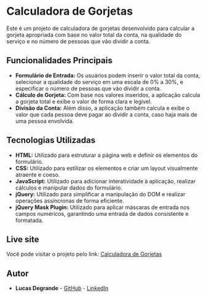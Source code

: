 # Calculadora de Gorjetas

Este é um projeto de calculadora de gorjetas desenvolvido para calcular a gorjeta apropriada com base no valor total da conta, na qualidade do serviço e no número de pessoas que vão dividir a conta. 

## Funcionalidades Principais

- **Formulário de Entrada:** Os usuários podem inserir o valor total da conta, selecionar a qualidade do serviço em uma escala de 0% a 30%, e especificar o número de pessoas que vão dividir a conta.
- **Cálculo de Gorjeta:** Com base nos valores inseridos, a aplicação calcula a gorjeta total e exibe o valor de forma clara e legível.
- **Divisão da Conta:** Além disso, a aplicação também calcula e exibe o valor que cada pessoa deve pagar ao dividir a conta, caso haja mais de uma pessoa envolvida.

## Tecnologias Utilizadas

- **HTML:** Utilizado para estruturar a página web e definir os elementos do formulário.
- **CSS:** Utilizado para estilizar os elementos e criar um layout visualmente atraente e coeso.
- **JavaScript:** Utilizado para adicionar interatividade à aplicação, realizar cálculos e manipular dados do formulário.
- **jQuery:** Utilizado para simplificar a manipulação do DOM e realizar operações assíncronas de forma eficiente.
- **jQuery Mask Plugin:** Utilizado para aplicar máscaras de entrada nos campos numéricos, garantindo uma entrada de dados consistente e formatada.

## Live site

Você pode visitar o projeto pelo link: [Calculadora de Gorjetas](https://degrandelucas.github.io/CalculadorGorjetas/)

## Autor

- **Lucas Degrande** - [GitHub](https://github.com/degrandelucas) - [LinkedIn](https://www.linkedin.com/in/lucasdegrande/)
